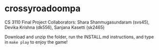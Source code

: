 # crossyroadoompa
CS 3110 Final Project Collaborators: Shara Shanmugasundaram (svs45), Devika Krishna (dk556), Sanjana Kasetti (sk2465)

Download and unzip the folder, run the INSTALL.md instructions, and type in `make play` to enjoy the game!